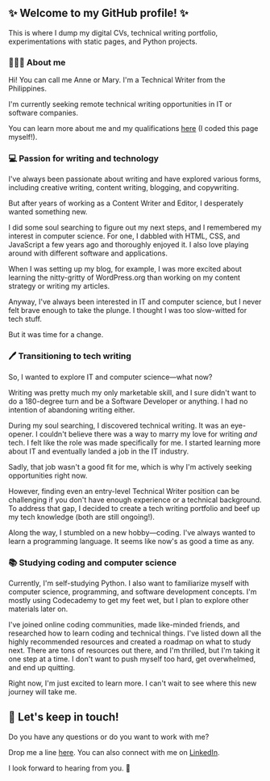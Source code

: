 ## ✨ Welcome to my GitHub profile! ✨
This is where I dump my digital CVs, technical writing portfolio, experimentations with static pages, and Python projects. 

### 🧑🏻‍💻 About me

Hi! You can call me Anne or Mary. I'm a Technical Writer from the Philippines. 

I'm currently seeking remote technical writing opportunities in IT or software companies. 

You can learn more about me and my qualifications [here](https://marytanaelwriter.com) (I coded this page myself!).

### 💻 Passion for writing and technology

I've always been passionate about writing and have explored various forms, including creative writing, content writing, blogging, and copywriting. 

But after years of working as a Content Writer and Editor, I desperately wanted something new.

I did some soul searching to figure out my next steps, and I remembered my interest in computer science. For one, I dabbled with HTML, CSS, and JavaScript a few years ago and thoroughly enjoyed it. I also love playing around with different software and applications. 

When I was setting up my blog, for example, I was more excited about learning the nitty-gritty of WordPress.org than working on my content strategy or writing my articles. 

Anyway, I've always been interested in IT and computer science, but I never felt brave enough to take the plunge. I thought I was too slow-witted for tech stuff. 

But it was time for a change.

### 🖊️ Transitioning to tech writing

So, I wanted to explore IT and computer science—what now? 

Writing was pretty much my only marketable skill, and I sure didn't want to do a 180-degree turn and be a Software Developer or anything. I had no intention of abandoning writing either.

During my soul searching, I discovered technical writing. It was an eye-opener. I couldn't believe there was a way to marry my love for writing *and* tech. I felt like the role was made specifically for me. I started learning more about IT and eventually landed a job in the IT industry.

Sadly, that job wasn't a good fit for me, which is why I'm actively seeking opportunities right now.

However, finding even an entry-level Technical Writer position can be challenging if you don't have enough experience or a technical background. To address that gap, I decided to create a tech writing portfolio and beef up my tech knowledge (both are still ongoing!). 

Along the way, I stumbled on a new hobby—coding. I've always wanted to learn a programming language. It seems like now's as good a time as any.

### 📚 Studying coding and computer science

Currently, I'm self-studying Python. I also want to familiarize myself with computer science, programming, and software development concepts. I'm mostly using Codecademy to get my feet wet, but I plan to explore other materials later on.

I've joined online coding communities, made like-minded friends, and researched how to learn coding and technical things. I've listed down all the highly recommended resources and created a roadmap on what to study next. There are tons of resources out there, and I'm thrilled, but I'm taking it one step at a time. I don't want to push myself too hard, get overwhelmed, and end up quitting.

Right now, I'm just excited to learn more. I can't wait to see where this new journey will take me.

## 💌 Let's keep in touch!

Do you have any questions or do you want to work with me?

Drop me a line [here](mailto:marytanaelwriter@gmail.com). You can also connect with me on [LinkedIn](https://www.linkedin.com/in/marytanaelwriter).

I look forward to hearing from you. 💖
